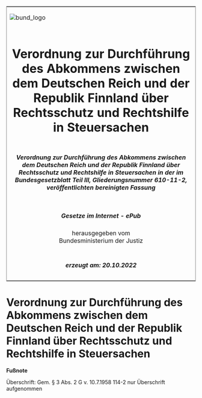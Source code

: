 <span id="DECKBLATT.html"></span>

<table border="0" frame="border" width="100%">

<tr valign="top">

<td align="left">

![bund\_logo](BfJ_2021_Web_de_de.gif)

</td>

<td align="right">

 

</td>

</tr>

<tr align="center" valign="middle">

<td colspan="2">

# Verordnung zur Durchführung des Abkommens zwischen dem Deutschen Reich und der Republik Finnland über Rechtsschutz und Rechtshilfe in Steuersachen

</td>

</tr>

<tr align="center" valign="middle">

<td colspan="2">

##### Verordnung zur Durchführung des Abkommens zwischen dem Deutschen Reich und der Republik Finnland über Rechtsschutz und Rechtshilfe in Steuersachen in der im Bundesgesetzblatt Teil III, Gliederungsnummer 610-11-2, veröffentlichten bereinigten Fassung

</td>

</tr>

<tr align="center" valign="middle">

<td colspan="2">

  
  

##### Gesetze im Internet - ePub  
  
herausgegeben vom  
Bundesministerium der Justiz

</td>

</tr>

<tr align="center" valign="bottom">

<td colspan="2">

  
  

##### erzeugt am: 20.10.2022

</td>

</tr>

</table>

<span id="BJNR203290936.html"></span>

# Verordnung zur Durchführung des Abkommens zwischen dem Deutschen Reich und der Republik Finnland über Rechtsschutz und Rechtshilfe in Steuersachen

<div>

  
**Fußnote**

<div class="jnhtml">

<div>

<div class="jurAbsatz">

Überschrift: Gem. § 3 Abs. 2 G v. 10.7.1958 114-2 nur Überschrift
aufgenommen

</div>

</div>

</div>

</div>
